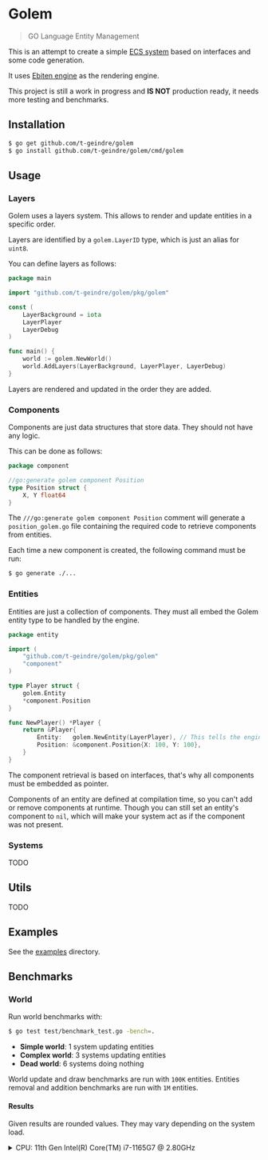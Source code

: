 # Golem

> GO Language Entity Management

This is an attempt to create a simple [ECS system](https://en.wikipedia.org/wiki/Entity_component_system) based on
interfaces and some code generation.

It uses [Ebiten engine](https://github.com/hajimehoshi/ebiten) as the rendering engine.

This project is still a work in progress and **IS NOT** production ready, it needs more testing and benchmarks. 

## Installation

```bash
$ go get github.com/t-geindre/golem
$ go install github.com/t-geindre/golem/cmd/golem
```

## Usage

### Layers

Golem uses a layers system. This allows to render and update entities in a specific order.

Layers are identified by a `golem.LayerID` type, which is just an alias for `uint8`.

You can define layers as follows:

```go
package main

import "github.com/t-geindre/golem/pkg/golem"

const (
	LayerBackground = iota
	LayerPlayer
	LayerDebug
)

func main() {
	world := golem.NewWorld()
	world.AddLayers(LayerBackground, LayerPlayer, LayerDebug)
}
```

Layers are rendered and updated in the order they are added.

### Components

Components are just data structures that store data. They should not have any logic.

This can be done as follows:

```go
package component

//go:generate golem component Position
type Position struct {
	X, Y float64
}
```

The `///go:generate golem component Position` comment  will generate a `position_golem.go` file containing the required code to retrieve components from entities.

Each time a new component is created, the following command must be run:

```bash
$ go generate ./...
```

### Entities

Entities are just a collection of components. They must all embed the Golem entity type to be handled by the engine.

```go
package entity

import (
	"github.com/t-geindre/golem/pkg/golem"
	"component"
)

type Player struct {
	golem.Entity
	*component.Position
}

func NewPlayer() *Player {
	return &Player{
		Entity:   golem.NewEntity(LayerPlayer), // This tells the engine to render and update the entity on the LayerPlayer
		Position: &component.Position{X: 100, Y: 100},
	}
}
```

The component retrieval is based on interfaces, that's why all components must be embedded as 
pointer.

Components of an entity are defined at compilation time, so you can't add or remove
components at runtime. Though you can still set an entity's component to `nil`, which will
make your system act as if the component was not present.

### Systems

TODO

## Utils

TODO

## Examples

See the [examples](./examples) directory.

## Benchmarks

### World 

Run world benchmarks with:

```bash
$ go test test/benchmark_test.go -bench=.
```

 * **Simple world**: 1 system updating entities
 * **Complex world**: 3 systems updating entities
 * **Dead world**: 6 systems doing nothing

World update and draw benchmarks are run with `100K` entities.
Entities removal and addition benchmarks are run with `1M` entities.

#### Results

Given results are rounded values. They may vary depending on the system load.

<details>
<summary>CPU: 11th Gen Intel(R) Core(TM) i7-1165G7 @ 2.80GHz</summary>

* SimpleWorldUpdate: `0.6 ms`
* SimpleWorldDraw: `0.6 ms`
* ComplexWorldUpdate: `2.9 ms`
* ComplexWorldDraw: `2.8 ms`
* DeadWorldUpdate: `1 ms`
* DeadWorldDraw: `1 ms`
* AddRemoveSingleEntity: `165 ns`
* AddRemoveMultipleEntities: `525 ns`
</details>